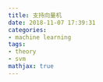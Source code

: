 ```yaml
---
title: 支持向量机
date: 2018-11-07 17:39:31
categories:
- machine learning
tags:
- theory
- svm
mathjax: true
---
```

